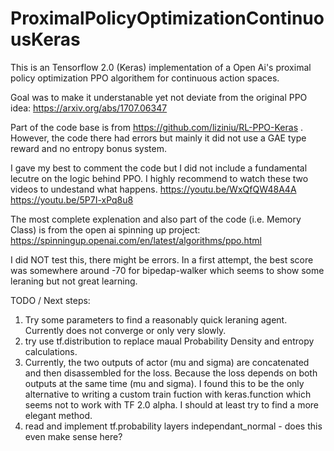 # ProximalPolicyOptimizationContinuousKeras
This is an Tensorflow 2.0 (Keras) implementation of a Open Ai's proximal policy optimization PPO algorithem for continuous action spaces.

Goal was to make it understanable yet not deviate from the original PPO idea: https://arxiv.org/abs/1707.06347 

Part of the code base is from https://github.com/liziniu/RL-PPO-Keras . However, the code there had errors
but mainly it did not use a GAE type reward and no entropy bonus system.

I gave my best to comment the code but I did not include a fundamental lecutre on the logic behind PPO. I highly 
recommend to watch these two videos to undestand what happens.
https://youtu.be/WxQfQW48A4A
https://youtu.be/5P7I-xPq8u8

The most complete explenation and also part of the code (i.e. Memory Class)
is from the open ai spinning up project: https://spinningup.openai.com/en/latest/algorithms/ppo.html

I did NOT test this, there might be errors. In a first attempt, the best score was somewhere around -70 for bipedap-walker 
which seems to show some leraning but not great learning.

TODO / Next steps:
1) Try some parameters to find a reasonably quick leraning agent. Currently does not converge or only very slowly.
2) try use tf.distribution to replace maual Probability Density and entropy calculations. 
3) Currently, the two outputs of actor (mu and sigma) are concatenated and then disassembled for the loss. Because the loss depends on both outputs at the same time (mu and sigma). I found this to be the only alternative to writing a custom train fuction with keras.function which seems not to work with TF 2.0 alpha. I should at least try to find a more elegant method.
4) read and implement tf.probability layers independant_normal - does this even make sense here?
